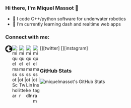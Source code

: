 ### Hi there, I'm Miquel Massot 👋 

- 🔭 I code C++/python software for underwater robotics
- 🌱 I’m currently learning dash and realtime web apps

### Connect with me:

[<img align="left" alt="miquelmassot.com" width="22px" src="https://raw.githubusercontent.com/iconic/open-iconic/master/svg/globe.svg" />][website]
[<img align="left" alt="miquelmassot | Scholar" width="22px" src="https://cdn.jsdelivr.net/npm/simple-icons@3.13.0/icons/googlescholar.svg" />][scholar]
[<img align="left" alt="miquelmassot | Twitter" width="22px" src="https://cdn.jsdelivr.net/npm/simple-icons@v3/icons/twitter.svg" />][twitter]
[<img align="left" alt="miquelmassot | LinkedIn" width="22px" src="https://cdn.jsdelivr.net/npm/simple-icons@v3/icons/linkedin.svg" />][linkedin]
[<img align="left" alt="miquelmassot | Instagram" width="22px" src="https://cdn.jsdelivr.net/npm/simple-icons@v3/icons/instagram.svg" />][instagram]

<br>

### GitHub Stats 
<img align="left" alt="miquelmassot's GitHub Stats" src="https://github-readme-stats.vercel.app/api?username=miquelmassot" />


<br>

[website]: https://www.miquelmassot.com
[linkedin]: https://www.linkedin.com/in/miquelmassot/
[scholar]: https://scholar.google.com/citations?user=0xBOUxUAAAAJ&hl=es
